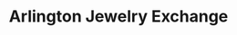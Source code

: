 ---
title: "Arlington Jewelry Exchange"
url: /arlington/arlington-jewelry-exchange/
shop: Schmuck
---